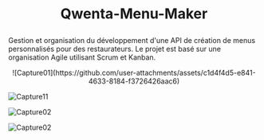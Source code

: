 # <p align="center">Qwenta-Menu-Maker</p>

Gestion et organisation du développement d'une API de création de menus personnalisés pour des restaurateurs. Le projet est basé sur une organisation Agile utilisant Scrum et Kanban.

<p align="center">![Capture01](https://github.com/user-attachments/assets/c1d4f4d5-e841-4633-8184-f3726426aac6)

![Capture11](https://github.com/user-attachments/assets/2c9f3d7d-d86f-4ded-a393-3ac2e41a2f9a)

![Capture02](https://github.com/user-attachments/assets/d48a3f35-d6b6-4656-98f8-8cfdbeb379dc)

![Capture02](https://github.com/user-attachments/assets/4a40215a-9c50-4614-ba6c-8f35f9b33e0a)</p>
